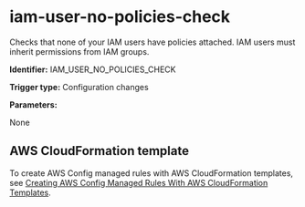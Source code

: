 # iam\-user\-no\-policies\-check<a name="iam-user-no-policies-check"></a>

Checks that none of your IAM users have policies attached\. IAM users must inherit permissions from IAM groups\.

**Identifier:** IAM\_USER\_NO\_POLICIES\_CHECK

**Trigger type:** Configuration changes

**Parameters:**

 None   

## AWS CloudFormation template<a name="w4aac13c29c17d189c13"></a>

To create AWS Config managed rules with AWS CloudFormation templates, see [Creating AWS Config Managed Rules With AWS CloudFormation Templates](aws-config-managed-rules-cloudformation-templates.md)\.
